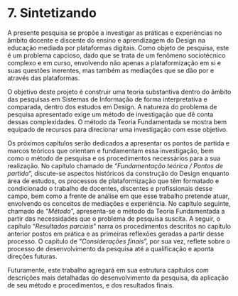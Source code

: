 # 7. Sintetizando
A presente pesquisa se propõe a investigar as práticas e experiências no âmbito docente e discente do ensino e aprendizagem do Design na educação mediada por plataformas digitais. Como objeto de pesquisa, este é um problema capcioso, dado que se trata de um fenômeno sociotécnico complexo e em curso, envolvendo não apenas a plataformização em si e suas questões inerentes, mas também as mediações que se dão por e através das plataformas.

O objetivo deste projeto é construir uma teoria substantiva dentro do âmbito das pesquisas em Sistemas de Informação de forma interpretativa e comparada, dentro dos estudos em Design. A natureza do problema de pesquisa apresentado exige um método de investigação que dê conta dessas complexidades. O método da Teoria Fundamentada se mostra bem equipado de recursos para direcionar uma investigação com esse objetivo.

Os próximos capítulos serão dedicados a apresentar os pontos de partida e marcos teóricos que orientam e fundamentam essa investigação, bem como o método de pesquisa e os procedimentos necessários para a sua realização. No capítulo chamado de “_Fundamentação teórica / Pontos de partida_”, discute-se aspectos históricos da construção do Design enquanto área de estudos, os processos de plataformização que têm formatado e condicionado o trabalho de docentes, discentes e profissionais desse campo, bem como a frente de análise em que esse trabalho pretende atuar, envolvendo os conceitos de mediações e experiência. No capítulo seguinte, chamado de “_Método_”, apresenta-se o método da Teoria Fundamentada a partir das necessidades que o problema de pesquisa suscita. A seguir, o capítulo “_Resultados parciais_” narra os procedimentos descritos no capítulo anterior postos em prática e as primeiras reflexões geradas a partir desse processo. O capítulo de “_Considerações finais_”, por sua vez, reflete sobre o processo de desenvolvimento da pesquisa até a qualificação e aponta direções futuras.

Futuramente, este trabalho agregará em sua estrutura capítulos com descrições mais detalhadas do desenvolvimento da pesquisa, da aplicação de seu método e procedimentos, e dos resultados finais.